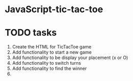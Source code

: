 # JavaScript-tic-tac-toe

# TODO tasks
1. Create the HTML for TicTacToe game
2. Add functionality to start a new game
3. Add functionality to be display your placement (x or O)
4. Add functionality to switch turns
5. Add functionality to find the winner
6. 